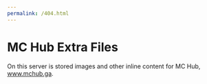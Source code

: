 ```yaml
---
permalink: /404.html
---
```

# MC Hub Extra Files

On this server is stored images and other inline content for MC Hub, www.mchub.ga.
